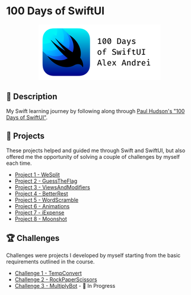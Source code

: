 # 100 Days of SwiftUI

<div align ="center">
<img src="/Assets/100SwiftUI_Banner.png">
</div>

## 📌 Description

My Swift learning journey by following along through [Paul Hudson's "100 Days of SwiftUI"](https://www.hackingwithswift.com/100/swiftui).

## 📒 Projects

These projects helped and guided me through Swift and SwiftUI, but also offered me the opportunity of solving a couple of challenges by myself each time.

* [Project 1 - WeSplit](https://github.com/alexandrei64/100SwiftUI/blob/main/WeSplit)
* [Project 2 - GuessTheFlag](https://github.com/alexandrei64/100SwiftUI/blob/main/GuessTheFlag)
* [Project 3 - ViewsAndModifiers](https://github.com/alexandrei64/100SwiftUI/blob/main/ViewsAndModifiers)
* [Project 4 - BetterRest](https://github.com/alexandrei64/100SwiftUI/blob/main/BetterRest)
* [Project 5 - WordScramble](https://github.com/alexandrei64/100SwiftUI/blob/main/WordScramble)
* [Project 6 - Animations](https://github.com/alexandrei64/100SwiftUI/blob/main/Animations)
* [Project 7 - iExpense](https://github.com/alexandrei64/100SwiftUI/blob/main/iExpense)
* [Project 8 - Moonshot](https://github.com/alexandrei64/100SwiftUI/blob/main/Moonshot)

## 🏆 Challenges

Challenges were projects I developed by myself starting from the basic requirements outlined in the course.

* [Challenge 1 - TempConvert](https://github.com/alexandrei64/100SwiftUI/blob/main/TempConvert)
* [Challenge 2 - RockPaperScissors](https://github.com/alexandrei64/100SwiftUI/blob/main/RockPaperScissors)
* [Challenge 3 - MultiplyBot](https://github.com/alexandrei64/100SwiftUI/blob/main/MultiplyBot) - 🚧 In Progress
